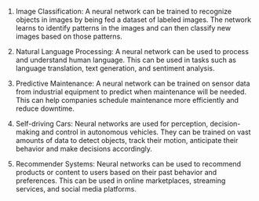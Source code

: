 1. Image Classification: A neural network can be trained to recognize objects in images by being fed a dataset of labeled images. The network learns to identify patterns in the images and can then classify new images based on those patterns.

2. Natural Language Processing: A neural network can be used to process and understand human language. This can be used in tasks such as language translation, text generation, and sentiment analysis.

3. Predictive Maintenance: A neural network can be trained on sensor data from industrial equipment to predict when maintenance will be needed. This can help companies schedule maintenance more efficiently and reduce downtime.

4. Self-driving Cars: Neural networks are used for perception, decision-making and control in autonomous vehicles. They can be trained on vast amounts of data to detect objects, track their motion, anticipate their behavior and make decisions accordingly.

5. Recommender Systems: Neural networks can be used to recommend products or content to users based on their past behavior and preferences. This can be used in online marketplaces, streaming services, and social media platforms.
